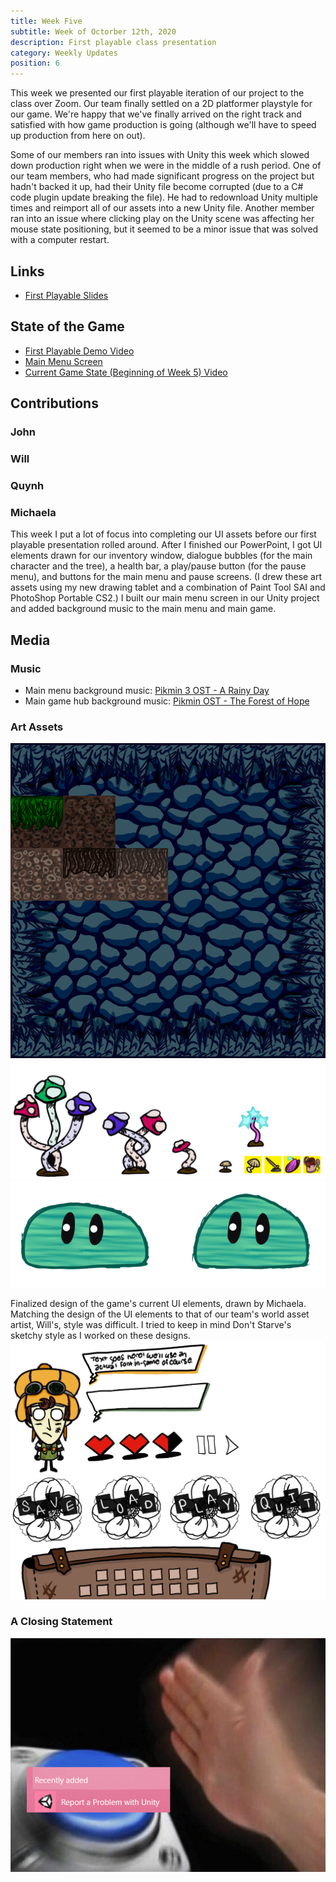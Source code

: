 ```yaml
---
title: Week Five
subtitle: Week of Octorber 12th, 2020
description: First playable class presentation
category: Weekly Updates
position: 6
---
```


This week we presented our first playable iteration of our project to the class over Zoom. Our team finally settled on a 2D platformer playstyle for our game. We're happy that we've finally arrived on the right track and satisfied with how game production is going (although we'll have to speed up production from here on out).

Some of our members ran into issues with Unity this week which slowed down production right when we were in the middle of a rush period. One of our team members, who had made significant progress on the project but hadn't backed it up, had their Unity file become corrupted (due to a C# code plugin update breaking the file). He had to redownload Unity multiple times and reimport all of our assets into a new Unity file. Another member ran into an issue where clicking play on the Unity scene was affecting her mouse state positioning, but it seemed to be a minor issue that was solved with a computer restart.

## Links
- [First Playable Slides](./media/week-5/CAP4053_FirstPlayable.pdf)

## State of the Game
- [First Playable Demo Video](https://youtu.be/GRWnFBOJtKE)
- [Main Menu Screen](./media/week-5/main-menu-screen.png)
- [Current Game State (Beginning of Week 5) Video](https://youtu.be/578pxAmD8fE)

## Contributions

### John

### Will

### Quynh

### Michaela
This week I put a lot of focus into completing our UI assets before our first playable presentation rolled around. After I finished our PowerPoint, I got UI elements drawn for our inventory window, dialogue bubbles (for the main character and the tree), a health bar, a play/pause button (for the pause menu), and buttons for the main menu and pause screens. (I drew these art assets using my new drawing tablet and a combination of Paint Tool SAI and PhotoShop Portable CS2.) I built our main menu screen in our Unity project and added background music to the main menu and main game.

## Media

### Music
- Main menu background music: [Pikmin 3 OST - A Rainy Day](https://www.youtube.com/watch?v=yFx8xsl1zG0)
- Main game hub background music: [Pikmin OST - The Forest of Hope](https://www.youtube.com/watch?v=HoMx0BTPVgE)

### Art Assets
<img src="./media/week-5/ground-textures.png" />
<img src="./media/week-5/plants-and-tools.png" />
<img src="./media/week-5/new-slime-design.png" />

Finalized design of the game's current UI elements, drawn by Michaela. Matching the design of the UI elements to that of our team's world asset artist, Will's, style was difficult. I tried to keep in mind Don't Starve's sketchy style as I worked on these designs.
<img src="./media/week-5/ui-elements.png" />

### A Closing Statement
<img src="./media/week-5/report-problem-with-unity.png" />

